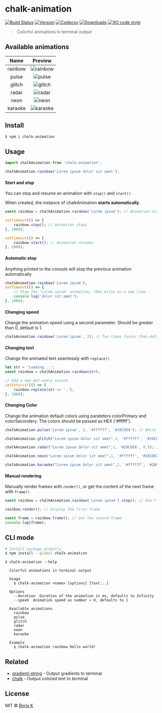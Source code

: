 # chalk-animation

[![Build Status](https://flat.badgen.net/github/checks/bokub/chalk-animation?label=tests)](https://github.com/bokub/chalk-animation/actions/workflows/run.yml)
[![Version](https://runkit.io/bokub/npm-version/branches/master/chalk-animation?style=flat)](https://www.npmjs.com/package/chalk-animation)
[![Codecov](https://flat.badgen.net/codecov/c/github/bokub/chalk-animation)](https://codecov.io/gh/bokub/chalk-animation)
[![Downloads](https://flat.badgen.net/npm/dm/chalk-animation?color=FF9800)](https://www.npmjs.com/package/chalk-animation)
[![XO code style](https://flat.badgen.net/badge/code%20style/XO/5ed9c7)](https://github.com/sindresorhus/xo)

> Colorful animations in terminal output


## Available animations

|   Name    |                   Preview                  |
|:---------:|:------------------------------------------:|
|  rainbow  | ![rainbow](http://i.imgur.com/napdxdn.gif) |
|   pulse   | ![pulse](http://i.imgur.com/xdaETwr.gif)   |
|   glitch  | ![glitch](http://i.imgur.com/834FJU1.gif)  |
|   radar   | ![radar](http://i.imgur.com/3bFrtRc.gif)   |
|    neon   | ![neon](http://i.imgur.com/YdAAroI.gif)    |
|  karaoke  | ![karaoke](https://i.imgur.com/lG7EF1t.gif)|


## Install

```bash
$ npm i chalk-animation
```


## Usage

```javascript
import chalkAnimation from 'chalk-animation';

chalkAnimation.rainbow('Lorem ipsum dolor sit amet');
```

#### Start and stop

You can stop and resume an animation with `stop()` and `start()`.

When created, the instance of chalkAnimation **starts automatically**.

```javascript
const rainbow = chalkAnimation.rainbow('Lorem ipsum'); // Animation starts

setTimeout(() => {
    rainbow.stop(); // Animation stops
}, 1000);

setTimeout(() => {
    rainbow.start(); // Animation resumes
}, 2000);

```

#### Automatic stop

Anything printed to the console will stop the previous animation automatically

```javascript
chalkAnimation.rainbow('Lorem ipsum');
setTimeout(() => {
    // Stop the 'Lorem ipsum' animation, then write on a new line.
    console.log('dolor sit amet');
}, 1000);
```

#### Changing speed

Change the animation speed using a second parameter. Should be greater than 0, default is 1.

```javascript
chalkAnimation.rainbow('Lorem ipsum', 2); // Two times faster than default
```

#### Changing text

Change the animated text seamlessly with `replace()`

```javascript
let str = 'Loading...';
const rainbow = chalkAnimation.rainbow(str);

// Add a new dot every second
setInterval(() => {
	rainbow.replace(str += '.');
}, 1000);
```

#### Changing Color

Change the animation default colors using parateters colorPrimary and colorSecondery. The colors should be passed as HEX ('#ffffff').

```javascript
chalkAnimation.pulse('Lorem ipsum', 2, '#ffffff', '#28CDE8'); // White text that pulse blue
```

```javascript
chalkAnimation.glitch("Lorem ipsum dolor sit amet",1, '#ffffff', '#28CDE8'); // Glitch white text whit glitch characters blue
```

```javascript
chalkAnimation.radar("Lorem ipsum dolor sit amet",1, '#28CDE8', 0.5); // Radar shaded from blue to black and have 50% of the string showned
```

```javascript
chalkAnimation.neon("Lorem ipsum dolor sit amet",1, '#ffffff', '#28CDE8'); // Neon white text that shine blue
```

```javascript
chalkAnimation.karaoke("Lorem ipsum dolor sit amet",1, '#ffffff', '#28CDE8'); // karaoke white text that fill blue
```

#### Manual rendering

Manually render frames with `render()`, or get the content of the next frame with `frame()`

```javascript
const rainbow = chalkAnimation.rainbow('Lorem ipsum').stop(); // Don't start the animation

rainbow.render(); // Display the first frame

const frame = rainbow.frame(); // Get the second frame
console.log(frame);
```


## CLI mode

```bash
# Install package globally
$ npm install --global chalk-animation
```

```
$ chalk-animation --help

  Colorful animations in terminal output

  Usage
    $ chalk-animation <name> [options] [text...]

  Options
    --duration  Duration of the animation in ms, defaults to Infinity
    --speed  Animation speed as number > 0, defaults to 1

  Available animations
    rainbow
    pulse
    glitch
    radar
    neon
    karaoke

  Example
    $ chalk-animation rainbow Hello world!
```


## Related

- [gradient-string](https://github.com/bokub/gradient-string) - Output gradients to terminal
- [chalk](https://github.com/chalk/chalk) - Output colored text to terminal


## License

MIT © [Boris K](https://github.com/bokub)
